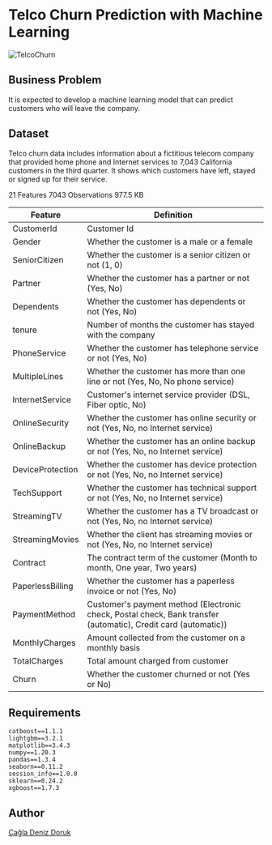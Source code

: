 # Telco Churn Prediction with Machine Learning
![TelcoChurn](https://user-images.githubusercontent.com/84645968/217059544-0e4bf3e3-b5b3-4f37-a108-8ccd7573810e.png)
## Business Problem
It is expected to develop a machine learning model that can predict customers who will leave the company.
## Dataset
Telco churn data includes information about a fictitious telecom company that provided home phone and Internet services to 7,043 California customers in the third quarter. It shows which customers have left, stayed or signed up for their service.

21 Features 7043 Observations 977.5 KB

| Feature | Definition |
| --- | --- |
| CustomerId | Customer Id |
| Gender | Whether the customer is a male or a female |
| SeniorCitizen | Whether the customer is a senior citizen or not (1, 0) |
| Partner | Whether the customer has a partner or not (Yes, No) |
| Dependents | Whether the customer has dependents or not (Yes, No) |
| tenure | Number of months the customer has stayed with the company |
| PhoneService | Whether the customer has telephone service or not (Yes, No) |
| MultipleLines | Whether the customer has more than one line or not (Yes, No, No phone service) |
| InternetService | Customer's internet service provider (DSL, Fiber optic, No) |
| OnlineSecurity | Whether the customer has online security or not (Yes, No, no Internet service) |
| OnlineBackup | Whether the customer has an online backup or not (Yes, No, no Internet service) |
| DeviceProtection | Whether the customer has device protection or not (Yes, No, no Internet service) |
| TechSupport | Whether the customer has technical support or not (Yes, No, no Internet service) |
| StreamingTV | Whether the customer has a TV broadcast or not (Yes, No, no Internet service) |
| StreamingMovies | Whether the client has streaming movies or not (Yes, No, no Internet service) |
| Contract | The contract term of the customer (Month to month, One year, Two years) |
| PaperlessBilling | Whether the customer has a paperless invoice or not (Yes, No) |
| PaymentMethod | Customer's payment method (Electronic check, Postal check, Bank transfer (automatic), Credit card (automatic)) |
| MonthlyCharges  | Amount collected from the customer on a monthly basis |
| TotalCharges | Total amount charged from customer |
| Churn | Whether the customer churned or not (Yes or No) |
## Requirements
```
catboost==1.1.1
lightgbm==3.2.1
matplotlib==3.4.3
numpy==1.20.3
pandas==1.3.4
seaborn==0.11.2
session_info==1.0.0
sklearn==0.24.2
xgboost==1.7.3
```
## Author
[Çağla Deniz Doruk](https://github.com/cagladenizdoruk)
